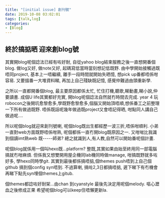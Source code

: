 ```yaml
---
title: "[initial issue] 創刊號"
date: 2019-10-08 03:02:01
tags: [talk,log]
categories: 
- [Blog]
---
```


## 終於搞掂晒 迎來創blog號 ##

其實開blog呢個諗法已經有咗好耐, 自從yahoo blog結束服務之後一直想開番個blog.
做log又好, 做note又好, 起碼寫低當時當刻想記低既野.
由中學開始接觸過既唔同project, 基本上一唔繼續, 離手一段時間就開始失晒憶, 想pick up番都唔係咁容易.
又要搵番一大堆資料睇, 再加上自己殘缺既記憶, 感覺仲難過由頭重新學.

之所以一直都開番個blog, 最主要原因都係太忙, 忙住打機,聽歌,睇動畫,睇小說,仲要讀書.
成個U life其實都好充實, 開blog呢個諗法自然就冇時間去完成.
year 4 玩robocon之後開坑愈黎愈多,學既野愈黎愈多,個腦又開始頂唔順,想係番工之前整理一下所有做過既野.
唔係既話呢幾年做過既project又會唔記得晒, 咁點同人講自己做過呢....

所以呢個blog就迎來創刊號喇, 呢個blog既出生都經歷一波三折,唔係咁順利.
小弟一直對web方面既野唔係咁熟, 呢個都係一直冇開blog既原因之一.
又咁啱比我識到個讀imt熟web 既-----師弟? 總之就識到人,有人教,自然可以開始番呢個計畫.

呢個blog就係用一個叫hexo既...platform? 整既,其實如果由始至終用同一部電腦搞就冇咁麻煩.
但係我又想雙開用屋企機同lab機同時做manage, 咁搞既野就多咗好多, 學hexo同時學git.
其實到最後都係搞唔掂,個themes push唔到上自己個github 搞到個config syn唔到.
不過算喇, 搞咗2,3日都搞唔掂, 遲下睇下有冇機會再睇下點先syn埋個themes上gitub.

個themes都諗咗好耐架...由chan 到cyanstyle 最後先決定用呢個melody.
嘔心瀝血之後修成正果 希望呢個blog可以keep住唔懶更新la.